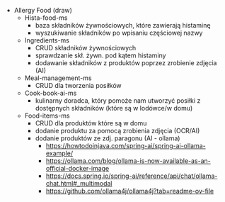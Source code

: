 - Allergy Food (draw)
	- Hista-food-ms
		- baza składników żywnościowych, które zawierają histaminę
		- wyszukiwanie składników po wpisaniu częściowej nazwy
	- Ingredients-ms
		- CRUD składników żywnościowych
		- sprawdzanie skł. żywn. pod kątem histaminy
		- dodawanie składników z produktów poprzez zrobienie zdjęcia (AI)
	- Meal-management-ms
		- CRUD dla tworzenia posiłków
	- Cook-book-ai-ms
		- kulinarny doradca, który pomoże nam utworzyć posiłki z dostępnych składników (które są w lodówce/w domu)
	- Food-items-ms
		- CRUD dla produktów które są w domu
		- dodanie produktu za pomocą zrobienia zdjęcia (OCR/AI)
		- dodanie produktów ze zdj. paragonu (AI - ollama)
			- https://howtodoinjava.com/spring-ai/spring-ai-ollama-example/
			- https://ollama.com/blog/ollama-is-now-available-as-an-official-docker-image
			- https://docs.spring.io/spring-ai/reference/api/chat/ollama-chat.html#_multimodal
			- https://github.com/ollama4j/ollama4j?tab=readme-ov-file